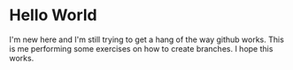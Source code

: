 # Hello World

I'm new here and I'm still trying to get a hang of the way github works. 
This is me performing some exercises on how to create branches. 
I hope this works. 
